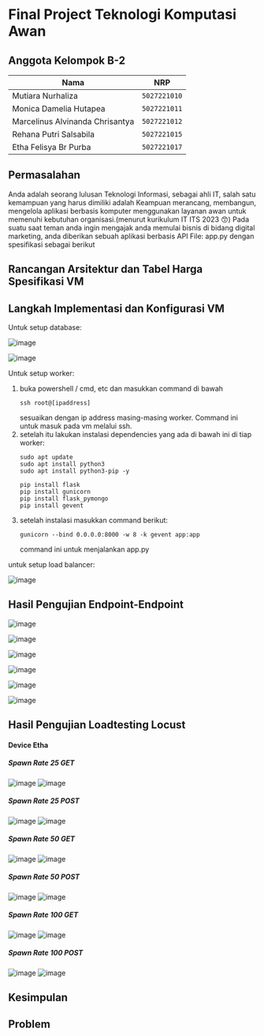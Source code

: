 # Final Project Teknologi Komputasi Awan

## Anggota Kelompok B-2

| Nama                            | NRP          |
| ------------------------------- | ------------ |
| Mutiara Nurhaliza               | `5027221010` |
| Monica Damelia Hutapea          | `5027221011` |
| Marcelinus Alvinanda Chrisantya | `5027221012` |
| Rehana Putri Salsabila          | `5027221015` |
| Etha Felisya Br Purba           | `5027221017` |


## Permasalahan

Anda adalah seorang lulusan Teknologi Informasi, sebagai ahli IT, salah satu kemampuan yang harus dimiliki adalah Keampuan merancang, membangun, mengelola aplikasi berbasis komputer menggunakan layanan awan untuk memenuhi kebutuhan organisasi.(menurut kurikulum IT ITS 2023 😙)
Pada suatu saat teman anda ingin mengajak anda memulai bisnis di bidang digital marketing, anda diberikan sebuah aplikasi berbasis API File: app.py dengan spesifikasi sebagai berikut

## Rancangan Arsitektur dan Tabel Harga Spesifikasi VM

## Langkah Implementasi dan Konfigurasi VM

Untuk setup database:

![image](https://github.com/J0see1/FP-TKA/assets/134209563/5372d41b-48b9-4ea9-b856-24f6799564b5)

![image](https://github.com/J0see1/FP-TKA/assets/134209563/921689e6-b804-408c-ae0b-ed3a6491a8cf)

Untuk setup worker:

1. buka powershell / cmd, etc dan masukkan command di bawah
   ```
   ssh root@[ipaddress]
   ```
   sesuaikan dengan ip address masing-masing worker. Command ini untuk masuk pada vm melalui ssh.
2. setelah itu lakukan instalasi dependencies yang ada di bawah ini di tiap worker:
   ```
   sudo apt update
   sudo apt install python3
   sudo apt install python3-pip -y

   pip install flask
   pip install gunicorn
   pip install flask_pymongo
   pip install gevent
   ```
3. setelah instalasi masukkan command berikut:
   ```
   gunicorn --bind 0.0.0.0:8000 -w 8 -k gevent app:app
   ```
   command ini untuk menjalankan app.py

untuk setup load balancer:

![image](https://github.com/J0see1/FP-TKA/assets/134209563/f3e66a0e-fc01-45a4-a18a-46a6e72018dd)


## Hasil Pengujian Endpoint-Endpoint

![image](https://github.com/J0see1/FP-TKA/assets/134209563/38ec8262-e131-4933-88ef-af351cdcc864)

![image](https://github.com/J0see1/FP-TKA/assets/134209563/6fa11cba-7dd2-4479-854a-ae2a53027785)

![image](https://github.com/J0see1/FP-TKA/assets/134209563/57da4b7e-3268-4202-acd0-b42ca775b851)

![image](https://github.com/J0see1/FP-TKA/assets/134209563/2791de0b-220e-40c1-a99b-644b9c615e89)

![image](https://github.com/J0see1/FP-TKA/assets/134209563/a3110ef1-7da6-4388-8d10-f5628264e021)

![image](https://github.com/J0see1/FP-TKA/assets/134209563/182222fc-3dcb-4a8d-8a7e-f024b3e15e4d)

## Hasil Pengujian Loadtesting Locust
#### Device Etha
##### Spawn Rate 25 GET
![image](https://github.com/J0see1/FP-TKA/assets/135596748/8fce3336-3ee7-4c37-a15f-896640ea3e6a)
![image](https://github.com/J0see1/FP-TKA/assets/135596748/cee53bf6-6030-416a-bd53-98f8b095b829)

##### Spawn Rate 25 POST
![image](https://github.com/J0see1/FP-TKA/assets/135596748/cd096903-9af0-4d86-aab5-3e059af3c1c4)
![image](https://github.com/J0see1/FP-TKA/assets/135596748/306521c0-fc99-4706-8d8b-23ae764cab93)

##### Spawn Rate 50 GET 
![image](https://github.com/J0see1/FP-TKA/assets/135596748/c5c9a7df-a2b6-49b4-8c88-232c36419467)
![image](https://github.com/J0see1/FP-TKA/assets/135596748/bbc28033-1558-4c22-a6dc-d51766f6d991)

##### Spawn Rate 50 POST
![image](https://github.com/J0see1/FP-TKA/assets/135596748/d41b9e5c-1492-4d14-8774-1ee1a427ffe2)
![image](https://github.com/J0see1/FP-TKA/assets/135596748/6af91767-c78f-49d8-952d-5d6ccb15ba18)

##### Spawn Rate 100 GET
![image](https://github.com/J0see1/FP-TKA/assets/135596748/7c858ecb-a9c6-429a-a12d-48f70c92991f)
![image](https://github.com/J0see1/FP-TKA/assets/135596748/85303d93-977a-4240-b206-81be905c49b8)

##### Spawn Rate 100 POST
![image](https://github.com/J0see1/FP-TKA/assets/135596748/d1071f2f-8d4a-4f56-aa10-b9788cfb2d5a)
![image](https://github.com/J0see1/FP-TKA/assets/135596748/f6c5d44f-ed05-4a91-b625-ab432820758d)


## Kesimpulan

## Problem
